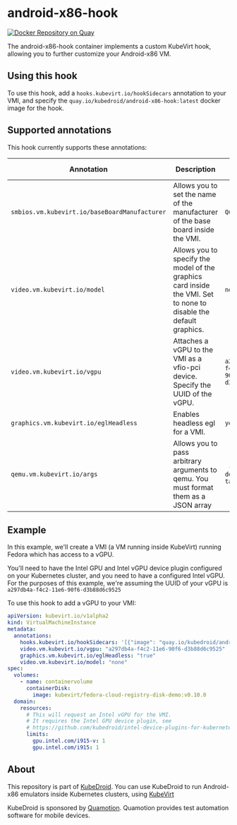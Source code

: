 # android-x86-hook

[![Docker Repository on Quay](https://quay.io/repository/kubedroid/android-x86-hook/status "Docker Repository on Quay")](https://quay.io/repository/kubedroid/android-x86-hook)

The android-x86-hook container implements a custom KubeVirt hook, allowing you to further customize your Android-x86
VM.

## Using this hook

To use this hook, add a `hooks.kubevirt.io/hookSidecars` annotation to your VMI, and specify the `quay.io/kubedroid/android-x86-hook:latest`
docker image for the hook.

## Supported annotations

This hook currently supports these annotations:

| Annotation                                   | Description                                                                                                       | Sample value                           |
|----------------------------------------------|-------------------------------------------------------------------------------------------------------------------|----------------------------------------|
| `smbios.vm.kubevirt.io/baseBoardManufacturer`| Allows you to set the name of the manufacturer of the base board inside the VMI.                                  | `Quamotion`                            |
| `video.vm.kubevirt.io/model`                 | Allows you to specify the model of the graphics card inside the VMI. Set to none to disable the default graphics. | `none`                                 | 
| `video.vm.kubevirt.io/vgpu`                  | Attaches a vGPU to the VMI as a vfio-pci device. Specify the UUID of the vGPU.                                    | `a297db4a-f4c2-11e6-90f6-d3b88d6c9525` |
| `graphics.vm.kubevirt.io/eglHeadless`        | Enables headless egl for a VMI.                                                                                   | `yes`                                  |
| `qemu.vm.kubevirt.io/args`                   | Allows you to pass arbitrary arguments to qemu. You must format them as a JSON array                              | ` { "--usb-device-tablet "}`           |

## Example

In this example, we'll create a VMI (a VM running inside KubeVirt) running Fedora which has access
to a vGPU.

You'll need to have the Intel GPU and Intel vGPU device plugin configured on your Kubernetes cluster,
and you need to have a configured Intel vGPU. For the purposes of this example, we're assuming the
UUID of your vGPU is `a297db4a-f4c2-11e6-90f6-d3b88d6c9525`

To use this hook to add a vGPU to your VMI:

```yaml
apiVersion: kubevirt.io/v1alpha2
kind: VirtualMachineInstance
metadata:
  annotations:
    hooks.kubevirt.io/hookSidecars: '[{"image": "quay.io/kubedroid/android-x86-hook:latest"}]'
    video.vm.kubevirt.io/vgpu: "a297db4a-f4c2-11e6-90f6-d3b88d6c9525"
    graphics.vm.kubevirt.io/eglHeadless: "true"
    video.vm.kubevirt.io/model: "none"
spec:
  volumes:
    - name: containervolume
      containerDisk:
        image: kubevirt/fedora-cloud-registry-disk-demo:v0.10.0
  domain:
    resources:
      # This will request an Intel vGPU for the VMI.
      # It requires the Intel GPU device plugin, see
      # https://github.com/kubedroid/intel-device-plugins-for-kubernetes/tree/vgpu
      limits:
        gpu.intel.com/i915-v: 1
        gpu.intel.com/i915: 1
```

## About

This repository is part of [KubeDroid](https://github.com/kubedroid). You can use KubeDroid to run Android-x86
emulators inside Kubernetes clusters, using [KubeVirt](https://kubevirt.io)

KubeDroid is sponsored by [Quamotion](http://quamotion.mobi). Quamotion provides test automation software for
mobile devices.
